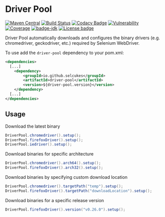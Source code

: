 # Driver Pool
[![Maven Central](https://img.shields.io/maven-central/v/io.github.selcukes/driver-pool.svg?label=Maven%20Central)](https://search.maven.org/search?q=g:%22io.github.selcukes%22%20AND%20a:%22driver-pool%22)
[![Build Status](https://travis-ci.org/selcukes/driver-pool.svg?branch=master)](https://travis-ci.org/selcukes/driver-pool)
[![Codacy Badge](https://api.codacy.com/project/badge/Grade/79fbd725ee664ff985fb66d4ae2a7527)](https://www.codacy.com/manual/selcukes/driver-pool?utm_source=github.com&amp;utm_medium=referral&amp;utm_content=selcukes/driver-pool&amp;utm_campaign=Badge_Grade)
[![Vulnerability](https://sonarcloud.io/api/project_badges/measure?project=selcukes_driver-pool&metric=vulnerabilities)](https://sonarcloud.io/dashboard?id=selcukes_driver-pool)
[![Coverage](https://sonarcloud.io/api/project_badges/measure?project=selcukes_driver-pool&metric=coverage)](https://sonarcloud.io/dashboard?id=selcukes_driver-pool)
[![badge-jdk](https://img.shields.io/badge/jdk-8-green.svg)](http://www.oracle.com/technetwork/java/javase/downloads/index.html)
[![License badge](https://img.shields.io/badge/license-Apache2-green.svg?label=License)](http://www.apache.org/licenses/LICENSE-2.0)

Driver Pool automatically downloads and configures the binary drivers (e.g. chromedriver, geckodriver, etc.) required by Selenium WebDriver.

To use add the `driver-pool` dependency to your pom.xml:

```xml
<dependencies>
  [...]
    <dependency>
        <groupId>io.github.selcukes</groupId>
        <artifactId>driver-pool</artifactId>
        <version>${driver-pool.version}</version>
    </dependency>
  [...]
</dependencies>

```

## Usage
Download the latest binary
```java
DriverPool.chromedriver().setup();
DriverPool.firefoxDriver().setup();
DriverPool.iedriver().setup();
```
Download binaries for specific architecture

```java
DriverPool.chromedriver().arch64().setup();
DriverPool.firefoxDriver().arch32().setup();
```

Download binaries by specifying custom download location

```java
DriverPool.chromedriver().targetPath("temp").setup();
DriverPool.firefoxDriver().targetPath("downloadLocation").setup();
```

Download binaries for a specific release version
```java
DriverPool.firefoxDriver().version("v0.26.0").setup();
```
